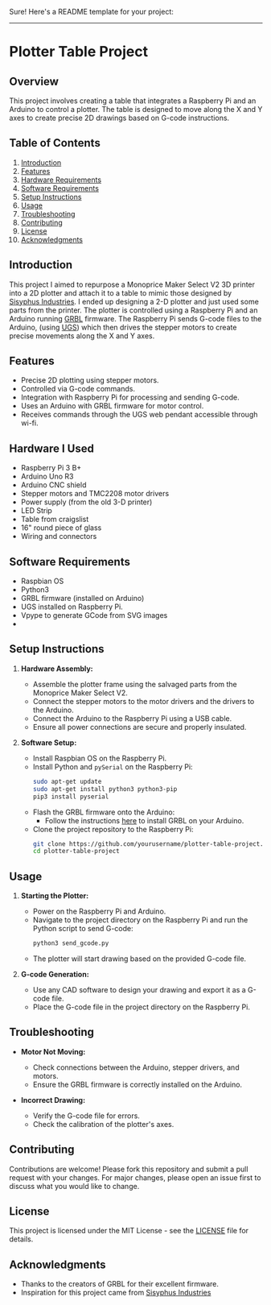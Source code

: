 Sure! Here's a README template for your project:

---

# Plotter Table Project

## Overview

This project involves creating a table that integrates a Raspberry Pi and an Arduino to control a plotter. The table is designed to move along the X and Y axes to create precise 2D drawings based on G-code instructions.

## Table of Contents

1. [Introduction](#introduction)
2. [Features](#features)
3. [Hardware Requirements](#hardware-requirements)
4. [Software Requirements](#software-requirements)
5. [Setup Instructions](#setup-instructions)
6. [Usage](#usage)
7. [Troubleshooting](#troubleshooting)
8. [Contributing](#contributing)
9. [License](#license)
10. [Acknowledgments](#acknowledgments)

## Introduction

This project I aimed to repurpose a Monoprice Maker Select V2 3D printer into a 2D plotter and attach it to a table to mimic 
those designed by [Sisyphus Industries](https://sisyphus-industries.com/). I ended up designing a 2-D plotter 
and just used some parts from the printer. The plotter is 
controlled using a Raspberry Pi and an Arduino running [GRBL](https://github.com/grbl/grbl) firmware. The Raspberry Pi sends G-code files to the Arduino,
(using [UGS](https://winder.github.io/ugs_website/)) 
which then drives the stepper motors to create precise movements along the X and Y axes.

## Features

- Precise 2D plotting using stepper motors.
- Controlled via G-code commands.
- Integration with Raspberry Pi for processing and sending G-code.
- Uses an Arduino with GRBL firmware for motor control.
- Receives commands through the UGS web pendant accessible through wi-fi.


## Hardware I Used

- Raspberry Pi 3 B+
- Arduino Uno R3
- Arduino CNC shield
- Stepper motors and TMC2208 motor drivers 
- Power supply (from the old 3-D printer)
- LED Strip
- Table from craigslist
- 16" round piece of glass
- Wiring and connectors


## Software Requirements

- Raspbian OS 
- Python3
- GRBL firmware (installed on Arduino)
- UGS installed on Raspberry Pi.
- Vpype to generate GCode from SVG images
- 

## Setup Instructions

1. **Hardware Assembly:**
    - Assemble the plotter frame using the salvaged parts from the Monoprice Maker Select V2.
    - Connect the stepper motors to the motor drivers and the drivers to the Arduino.
    - Connect the Arduino to the Raspberry Pi using a USB cable.
    - Ensure all power connections are secure and properly insulated.

2. **Software Setup:**
    - Install Raspbian OS on the Raspberry Pi.
    - Install Python and `pySerial` on the Raspberry Pi:
      ```sh
      sudo apt-get update
      sudo apt-get install python3 python3-pip
      pip3 install pyserial
      ```
    - Flash the GRBL firmware onto the Arduino:
      - Follow the instructions [here](https://github.com/gnea/grbl) to install GRBL on your Arduino.
    - Clone the project repository to the Raspberry Pi:
      ```sh
      git clone https://github.com/yourusername/plotter-table-project.git
      cd plotter-table-project
      ```

## Usage

1. **Starting the Plotter:**
    - Power on the Raspberry Pi and Arduino.
    - Navigate to the project directory on the Raspberry Pi and run the Python script to send G-code:
      ```sh
      python3 send_gcode.py
      ```
    - The plotter will start drawing based on the provided G-code file.

2. **G-code Generation:**
    - Use any CAD software to design your drawing and export it as a G-code file.
    - Place the G-code file in the project directory on the Raspberry Pi.

## Troubleshooting

- **Motor Not Moving:**
  - Check connections between the Arduino, stepper drivers, and motors.
  - Ensure the GRBL firmware is correctly installed on the Arduino.
  
- **Incorrect Drawing:**
  - Verify the G-code file for errors.
  - Check the calibration of the plotter's axes.

## Contributing

Contributions are welcome! Please fork this repository and submit a pull request with your changes. For major changes, please open an issue first to discuss what you would like to change.

## License

This project is licensed under the MIT License - see the [LICENSE](LICENSE) file for details.

## Acknowledgments

- Thanks to the creators of GRBL for their excellent firmware.
- Inspiration for this project came from [Sisyphus Industries](https://sisyphus-industries.com/)

